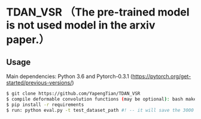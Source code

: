 # TDAN_VSR （The pre-trained model is not used model in the arxiv paper.）

## Usage

Main dependencies: Python 3.6 and Pytorch-0.3.1 (https://pytorch.org/get-started/previous-versions/)

```bash
$ git clone https://github.com/YapengTian/TDAN_VSR
$ compile deformable convolution functions (may be optional): bash make.sh 
$ pip install -r requirements
$ run: python eval.py -t test_dataset_path #! -- it will save the 3000 frames into the "res" folder.
```
